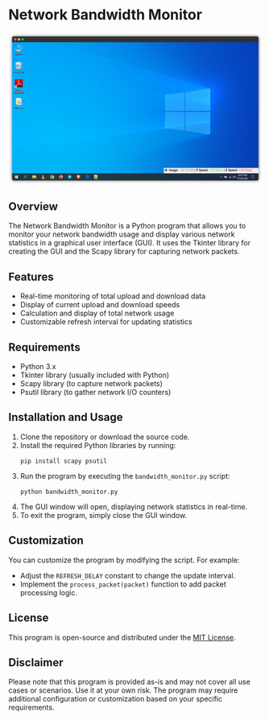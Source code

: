 
# Network Bandwidth Monitor

![Screenshot](screenshot.png)

## Overview

The Network Bandwidth Monitor is a Python program that allows you to monitor your network bandwidth usage and display various network statistics in a graphical user interface (GUI). It uses the Tkinter library for creating the GUI and the Scapy library for capturing network packets.

## Features

- Real-time monitoring of total upload and download data
- Display of current upload and download speeds
- Calculation and display of total network usage
- Customizable refresh interval for updating statistics

## Requirements

- Python 3.x
- Tkinter library (usually included with Python)
- Scapy library (to capture network packets)
- Psutil library (to gather network I/O counters)

## Installation and Usage

1. Clone the repository or download the source code.
2. Install the required Python libraries by running:
   ```
   pip install scapy psutil
   ```
3. Run the program by executing the `bandwidth_monitor.py` script:
   ```
   python bandwidth_monitor.py
   ```
4. The GUI window will open, displaying network statistics in real-time.
5. To exit the program, simply close the GUI window.

## Customization

You can customize the program by modifying the script. For example:

- Adjust the `REFRESH_DELAY` constant to change the update interval.
- Implement the `process_packet(packet)` function to add packet processing logic.

## License

This program is open-source and distributed under the [MIT License](LICENSE).

## Disclaimer

Please note that this program is provided as-is and may not cover all use cases or scenarios. Use it at your own risk. The program may require additional configuration or customization based on your specific requirements.
